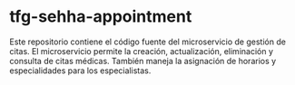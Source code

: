 # tfg-sehha-appointment
Este repositorio contiene el código fuente del microservicio de gestión de citas. El microservicio permite la creación, actualización, eliminación y consulta de citas médicas. También maneja la asignación de horarios y especialidades para los especialistas.
